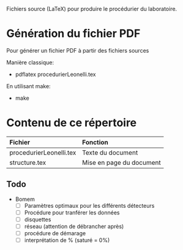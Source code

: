Fichiers source (LaTeX) pour produire le procédurier du laboratoire.

# Génération du fichier PDF

Pour générer un fichier PDF à partir des fichiers sources

Manière classique:
-	pdflatex procedurierLeonelli.tex

En utilisant make:
-	make

# Contenu de ce répertoire


|Fichier|Fonction|
|:---------|:----------|
|procedurierLeonelli.tex| Texte du document|
|structure.tex| Mise en page du document|

## Todo
- Bomem
  - [ ] Paramètres optimaux pour les différents détecteurs
  - [ ] Procédure pour tranférer les données
  - [ ] disquettes
  - [ ] réseau (attention de débrancher après)
  - [ ] procédure de démarage
  - [ ] interprétation de % (saturé = 0%)
